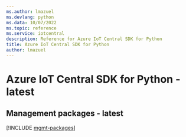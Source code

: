 ```yaml
---
ms.author: lmazuel
ms.devlang: python
ms.data: 10/07/2022
ms.topic: reference
ms.service: iotcentral
description: Reference for Azure IoT Central SDK for Python
title: Azure IoT Central SDK for Python
author: lmazuel
---
```

# Azure IoT Central SDK for Python - latest

## Management packages - latest
[!INCLUDE [mgmt-packages](iot-central-mgmt-index.md)]